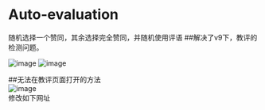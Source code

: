 # Auto-evaluation
随机选择一个赞同，其余选择完全赞同，并随机使用评语
##解决了v9下，教评的检测问题。  

![image](https://github.com/louis16s/Auto-evaluation/elements/1.jpg)
![image](https://github.com/louis16s/Auto-evaluation/elements/2.png)  

##无法在教评页面打开的方法  
![image](https://github.com/louis16s/Auto-evaluation/elements/3.jpg)  
修改如下网址  